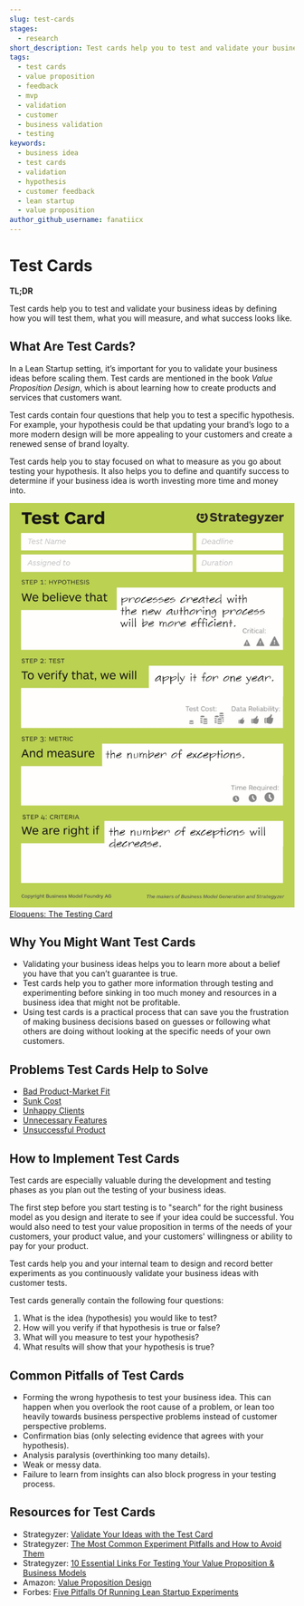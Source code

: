```yaml
---
slug: test-cards
stages:
  - research
short_description: Test cards help you to test and validate your business ideas by defining how you will test them, what you will measure, and what success looks like.
tags:
  - test cards
  - value proposition
  - feedback
  - mvp
  - validation
  - customer
  - business validation
  - testing
keywords:
  - business idea
  - test cards
  - validation
  - hypothesis
  - customer feedback
  - lean startup
  - value proposition
author_github_username: fanatiicx
---
```


# Test Cards

**TL;DR**

Test cards help you to test and validate your business ideas by defining how you will test them, what you will measure, and what success looks like.

## What Are Test Cards?

In a Lean Startup setting, it’s important for you to validate your business ideas before scaling them. Test cards are mentioned in the book *Value Proposition Design*, which is about learning how to create products and services that customers want.

Test cards contain four questions that help you to test a specific hypothesis. For example, your hypothesis could be that updating your brand’s logo to a more modern design will be more appealing to your customers and create a renewed sense of brand loyalty.

Test cards help you to stay focused on what to measure as you go about testing your hypothesis. It also helps you to define and quantify success to determine if your business idea is worth investing more time and money into.

![Test Card](/files/test-card.jpg)
[Eloquens: The Testing Card](https://www.eloquens.com/tool/r8Yfz0/startups/lean-startup/the-testing-card)

## Why You Might Want Test Cards

- Validating your business ideas helps you to learn more about a belief you have that you can’t guarantee is true.
- Test cards help you to gather more information through testing and experimenting before sinking in too much money and resources in a business idea that might not be profitable.
- Using test cards is a practical process that can save you the frustration of making business decisions based on guesses or following what others are doing without looking at the specific needs of your own customers.

## Problems Test Cards Help to Solve

- [Bad Product-Market Fit](/problems/bad-product-market-fit)
- [Sunk Cost](/problems/sunk-cost)
- [Unhappy Clients](/problems/unhappy-clients)
- [Unnecessary Features](/problems/unnecessary-features)
- [Unsuccessful Product](/problems/unsuccessful-products)

## How to Implement Test Cards

Test cards are especially valuable during the development and testing phases as you plan out the testing of your business ideas.

The first step before you start testing is to "search" for the right business model as you design and iterate to see if your idea could be successful. You would also need to test your value proposition in terms of the needs of your customers, your product value, and your customers' willingness or ability to pay for your product.

Test cards help you and your internal team to design and record better experiments as you continuously validate your business ideas with customer tests.

Test cards generally contain the following four questions:

1. What is the idea (hypothesis) you would like to test?
2. How will you verify if that hypothesis is true or false?
3. What will you measure to test your hypothesis?
4. What results will show that your hypothesis is true?

## Common Pitfalls of Test Cards

- Forming the wrong hypothesis to test your business idea. This can happen when you overlook the root cause of a problem, or lean too heavily towards business perspective problems instead of customer perspective problems.
- Confirmation bias (only selecting evidence that agrees with your hypothesis).
- Analysis paralysis (overthinking too many details).
- Weak or messy data.
- Failure to learn from insights can also block progress in your testing process.

## Resources for Test Cards

- Strategyzer: [Validate Your Ideas with the Test Card](https://www.strategyzer.com/blog/posts/2015/3/5/validate-your-ideas-with-the-test-card)
- Strategyzer: [The Most Common Experiment Pitfalls and How to Avoid Them](https://www.strategyzer.com/blog/the-most-common-experiment-pitfalls-and-how-to-avoid-them)
- Strategyzer: [10 Essential Links For Testing Your Value Proposition & Business Models](https://www.strategyzer.com/blog/posts/2015/12/17/10-essential-links-for-testing-your-value-proposition-business-models)
- Amazon: [Value Proposition Design](https://www.amazon.com/Value-Proposition-Design-Customers-Strategyzer/dp/1118968050)
- Forbes: [Five Pitfalls Of Running Lean Startup Experiments](https://www.forbes.com/sites/groupthink/2014/04/28/five-pitfalls-of-running-lean-startup-experiments/?sh=66d0b9666296)
